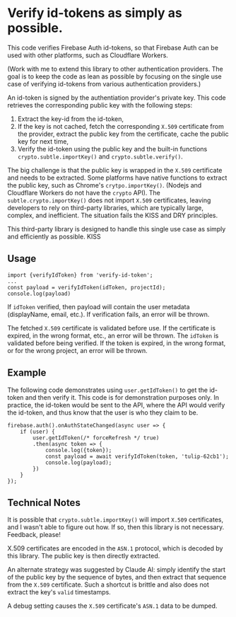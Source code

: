 # Verify id-tokens as simply as possible.

This code verifies Firebase Auth id-tokens, so that Firebase Auth can be used with other platforms, such as Cloudflare Workers.

(Work with me to extend this library to other authentication providers. The goal is to keep the code as lean as possible by focusing on the single use case of verifying id-tokens from various authentication providers.)

An id-token is signed by the authentiation provider's private key. This code retrieves the corresponding public key with the following steps:

1. Extract the key-id from the id-token,
2. If the key is not cached, fetch the corresponding `X.509` certificate from the provider, extract the public key from the certificate, cache the public key for next time,
3. Verify the id-token using the public key and the built-in functions `crypto.subtle.importKey()` and `crypto.subtle.verify()`.

The big challenge is that the public key is wrapped in the `X.509` certificate and needs to be extracted. Some platforms have native functions to extract the public key, such as Chrome's `crytpo.importKey()`. (Nodejs and Cloudflare Workers do not have the `crypto` API). The `subtle.crypto.importKey()` does not import `X.509` certificates, leaving developers to rely on third-party libraries, which are typically large, complex, and inefficient. The situation fails the KISS and DRY principles.

This third-party library is designed to handle this single use case as simply and efficiently as possible. KISS

## Usage ##

```
import {verifyIdToken} from 'verify-id-token';
...
const payload = verifyIdToken(idToken, projectId);
console.log(payload)
```

If `idToken` verified, then payload will contain the user metadata (displayName, email, etc.). If verification fails, an error will be thrown.

The fetched `X.509` certificate is validated before use. If the certificate is expired, in the wrong format, etc., an error will be thrown.
The `idToken` is validated before being verified. If the token is expired, in the wrong format, or for the wrong project, an error will be thrown.

## Example ##

The following code demonstrates using `user.getIdToken()` to get the id-token and then verify it. This code is for demonstration purposes only. In practice, the id-token would be sent to the API, where the API would verify the id-token, and thus know that the user is who they claim to be.

```
firebase.auth().onAuthStateChanged(async user => {
    if (user) {
        user.getIdToken(/* forceRefresh */ true)
        .then(async token => {
            console.log({token});
            const payload = await verifyIdToken(token, 'tulip-62cb1');
            console.log(payload);
        })
    }
});
```

## Technical Notes ##

It is possible that `crypto.subtle.importKey()` will import `X.509` certificates, and I wasn't able to figure out how. If so, then this library is not necessary. Feedback, please!

X.509 certificates are encoded in the `ASN.1` protocol, which is decoded by this library. The public key is then directly extracted.

An alternate strategy was suggested by Claude AI: simply identify the start of the public key by the sequence of bytes, and then extract that sequence from the `X.509` certificate. Such a shortcut is brittle and also does not extract the key's `valid` timestamps.

A debug setting causes the `X.509` certificate's `ASN.1` data to be dumped.
